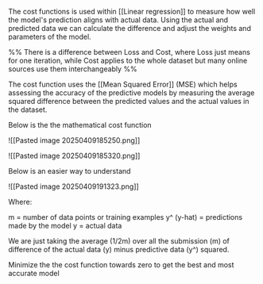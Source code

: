 The cost functions is used within [[Linear regression]] to measure how well the model's prediction aligns with actual data. Using the actual and predicted data we can calculate the difference and adjust the weights and parameters of the model.

%% There is a difference between Loss and Cost, where Loss just means for one iteration, while Cost applies to the whole dataset but many online sources use them interchangeably  %%

The cost function uses the [[Mean Squared Error]] (MSE) which helps assessing the accuracy of the predictive models by measuring the average squared difference between the predicted values and the actual values in the dataset.  

Below is the the mathematical cost function 

![[Pasted image 20250409185250.png]]

![[Pasted image 20250409185320.png]]

Below is an easier way to understand

![[Pasted image 20250409191323.png]]

Where:

m = number of data points or training examples
y^ (y-hat) = predictions made by the model
y = actual data 

We are just taking the average (1/2m) over all the submission (m) of difference of the actual data (y) minus predictive data (y^) squared.

Minimize the the cost function towards zero to get the best and most accurate model